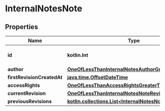 
# InternalNotesNote

## Properties
Name | Type | Description | Notes
------------ | ------------- | ------------- | -------------
**id** | **kotlin.Int** | Unique numerical identifier. | 
**author** | [**OneOfLessThanInternalNotesAuthorGreaterThan**](OneOfLessThanInternalNotesAuthorGreaterThan.md) |  | 
**firstRevisionCreatedAt** | [**java.time.OffsetDateTime**](java.time.OffsetDateTime.md) |  | 
**accessRights** | [**OneOfLessThanAccessRightsGreaterThan**](OneOfLessThanAccessRightsGreaterThan.md) |  | 
**currentRevision** | [**OneOfLessThanInternalNotesNoteRevisionGreaterThan**](OneOfLessThanInternalNotesNoteRevisionGreaterThan.md) |  | 
**previousRevisions** | [**kotlin.collections.List&lt;InternalNotesNoteRevision&gt;**](InternalNotesNoteRevision.md) |  |  [optional]



